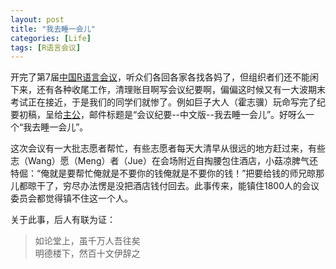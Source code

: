 ```yaml
---
layout: post
title: "我去睡一会儿"
categories: [Life]
tags: [R语言会议]
---
```


开完了第7届[中国R语言会议](http://china-r.org)，听众们各回各家各找各妈了，但组织者们还不能闲下来，还有各种收尾工作，清理账目啊写会议纪要啊，偏偏这时候又有一大波期末考试正在接近，于是我们的同学们就惨了。例如巨子大人（霍志骥）玩命写完了纪要初稿，呈给[主公](http://taiyun.cos.name)，邮件标题是“会议纪要--中文版--我去睡一会儿”。好呀么一个“我去睡一会儿”。

这次会议有一大批志愿者帮忙，有些志愿者每天大清早从很远的地方赶过来，有些志（Wang）愿（Meng）者（Jue）在会场附近自掏腰包住酒店，小菇凉脾气还特倔：“俺就是要帮忙俺就是不要你的钱俺就是不要你的钱！”把要给钱的师兄晾那儿都晾干了，穷尽办法愣是没把酒店钱付回去。此事传来，能镇住1800人的会议委员会都觉得镇不住这一个人。

关于此事，后人有联为证：

> 如论堂上，虽千万人吾往矣  
> 明德楼下，然百十文伊辞之
